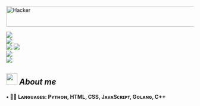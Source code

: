  <img src="https://readme-typing-svg.herokuapp.com?font=Kaushan+Script&size=40&duration=3500&color=447FF7&background=FFFFFF00&center=true&vCenter=true&width=650&height=55&lines=Hey!+It's+Hacker+Jr+%F0%9F%91%8B%F0%9F%8F%BB;I+am+a+Student+%F0%9F%A7%91%F0%9F%8F%BB%E2%80%8D%F0%9F%92%BB;I+am+from+India+,+Kerala+%F0%9F%87%AE%F0%9F%87%B3;I+am+a+small+developer+%F0%9F%93%88;Please+Support+and+Follow+%E2%9A%99%EF%B8%8F" alt="Hacker" width="650" height="55">


![](https://github-readme-stats.vercel.app/api?username=Hacker-Jr-TG&theme=highcontrast&hide_border=false&include_all_commits=true&count_private=true)<br/>
![](https://github-readme-streak-stats.herokuapp.com/?user=Hacker-Jr-TG&theme=highcontrast&hide_border=false)<br/>
![](https://github-readme-stats.vercel.app/api/top-langs/?username=Hacker-Jr-TG&theme=highcontrast&hide_border=false&include_all_commits=true&count_private=true&layout=compact)
![](https://github-readme-stats.vercel.app/api?username=afluaflu123&theme=highcontrast&hide_border=false&include_all_commits=true&count_private=true)<br/>
![](https://github-readme-streak-stats.herokuapp.com/?user=afluaflu123&theme=highcontrast&hide_border=false)<br/>
![](https://github-readme-stats.vercel.app/api/top-langs/?username=afluaflu123&theme=highcontrast&hide_border=false&include_all_commits=true&count_private=true&layout=compact)

## <img src="https://media.giphy.com/media/ObNTw8Uzwy6KQ/giphy.gif" width=30px height=30px>&nbsp;***About me***
<b>• 👨‍💻 Lᴀɴɢᴜᴀɢᴇs: Pʏᴛʜᴏɴ, HTML, CSS, JᴀᴠᴀSᴄʀɪᴘᴛ, Gᴏʟᴀɴɢ, C++

